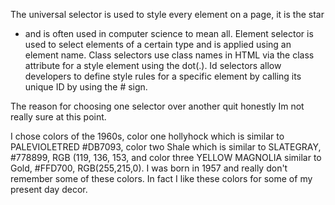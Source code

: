 The universal selector is used to style every element on a page, it is the star
* and is often used in computer science to mean all.
Element selector is used to select elements of a certain type and is applied
using an element name.
Class selectors use class names in HTML via the class attribute for a style
element using the dot(.).
Id selectors allow developers to define style rules for a specific element by
calling its unique ID by using the # sign.

The reason for choosing one selector over another quit honestly Im not
really sure at this point.

I chose colors of the 1960s, color one hollyhock which is similar to
PALEVIOLETRED #DB7093, color two Shale which is similar to SLATEGRAY,
#778899, RGB (119, 136, 153, and color three YELLOW MAGNOLIA similar to Gold,
#FFD700, RGB(255,215,0). I was born in 1957 and really don't remember some of
these colors. In fact I like these colors for some of my present day decor.
